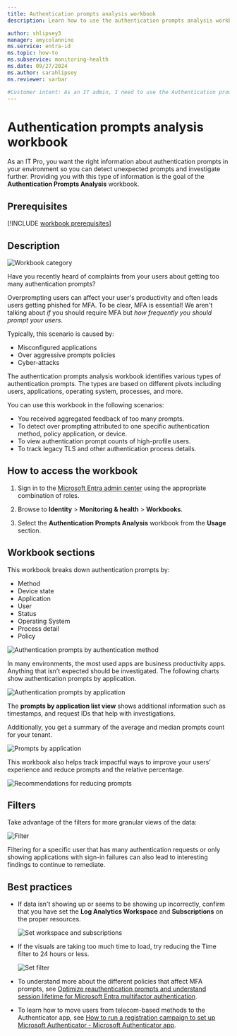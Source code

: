 ```yaml
---
title: Authentication prompts analysis workbook
description: Learn how to use the authentication prompts analysis workbook in Microsoft Entra ID to investigate users getting too many MFA prompts.

author: shlipsey3
manager: amycolannino
ms.service: entra-id
ms.topic: how-to
ms.subservice: monitoring-health
ms.date: 09/27/2024
ms.author: sarahlipsey
ms.reviewer: sarbar

#Customer intent: As an IT admin, I need to use the Authentication prompts analysis workbook to investigate why users are getting too many authentication prompts so I can improve their experience and make sure MFA is working properly.
---
```


# Authentication prompts analysis workbook

As an IT Pro, you want the right information about authentication prompts in your environment so you can detect unexpected prompts and investigate further. Providing you with this type of information is the goal of the **Authentication Prompts Analysis** workbook. 

## Prerequisites

[!INCLUDE [workbook prerequisites](../../includes/workbook-prerequisites.md)]

## Description

![Workbook category](./media/workbook-authentication-prompts-analysis/workbook-category.png)

Have you recently heard of complaints from your users about getting too many authentication prompts?

Overprompting users can affect your user's productivity and often leads users getting phished for MFA. To be clear, MFA is essential! We aren't talking about *if* you should require MFA but *how frequently you should prompt your users*.

Typically, this scenario is caused by:

- Misconfigured applications
- Over aggressive prompts policies 
- Cyber-attacks 
 
The authentication prompts analysis workbook identifies various types of authentication prompts. The types are  based on different pivots including users, applications, operating system, processes, and more.

You can use this workbook in the following scenarios:

- You received aggregated feedback of too many prompts.
- To detect over prompting attributed to one specific authentication method, policy application, or device.
- To view authentication prompt counts of high-profile users.
- To track legacy TLS and other authentication process details.

## How to access the workbook

1. Sign in to the [Microsoft Entra admin center](https://entra.microsoft.com) using the appropriate combination of roles.

1. Browse to **Identity** > **Monitoring & health** > **Workbooks**.

1. Select the **Authentication Prompts Analysis** workbook from the **Usage** section.

## Workbook sections

This workbook breaks down authentication prompts by: 

- Method
- Device state
- Application
- User
- Status
- Operating System
- Process detail
- Policy

![Authentication prompts by authentication method](./media/workbook-authentication-prompts-analysis/authentication-prompts-by-authentication-method.png)

In many environments, the most used apps are business productivity apps. Anything that isn’t expected should be investigated. The following charts show authentication prompts by application.

![Authentication prompts by application](./media/workbook-authentication-prompts-analysis/authentication-prompts-by-application.png)

The **prompts by application list view** shows additional information such as timestamps, and request IDs that help with investigations.

Additionally, you get a summary of the average and median prompts count for your tenant. 

![Prompts by application](./media/workbook-authentication-prompts-analysis/prompts-by-authentication-method.png)

This workbook also helps track impactful ways to improve your users’ experience and reduce prompts and the relative percentage.  

![Recommendations for reducing prompts](./media/workbook-authentication-prompts-analysis/recommendations-for-reducing-prompts.png)

 
## Filters

Take advantage of the filters for more granular views of the data: 

![Filter](./media/workbook-authentication-prompts-analysis/filters.png)

Filtering for a specific user that has many authentication requests or only showing applications with sign-in failures can also lead to interesting findings to continue to remediate. 

## Best practices

- If data isn't showing up or seems to be showing up incorrectly, confirm that you have set the **Log Analytics Workspace** and **Subscriptions** on the proper resources.

    ![Set workspace and subscriptions](./media/workbook-authentication-prompts-analysis/workspace-and-subscriptions.png)

- If the visuals are taking too much time to load, try reducing the Time filter to 24 hours or less.

    ![Set filter](./media/workbook-authentication-prompts-analysis/set-filter.png)

- To understand more about the different policies that affect MFA prompts, see [Optimize reauthentication prompts and understand session lifetime for Microsoft Entra multifactor authentication](~/identity/authentication/concepts-azure-multi-factor-authentication-prompts-session-lifetime.md). 

- To learn how to move users from telecom-based methods to the Authenticator app, see [How to run a registration campaign to set up Microsoft Authenticator - Microsoft Authenticator app](~/identity/authentication/how-to-mfa-registration-campaign.md).
